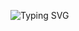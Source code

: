 ![Typing SVG](https://readme-typing-svg.herokuapp.com/?color=0A3871&size=50&center=true&vCenter=true&width=1000&lines=Desafio+de+Conversão;Feito+por+Natália+Souza)
